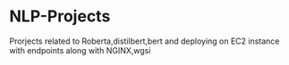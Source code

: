 # NLP-Projects
Prorjects related to Roberta,distilbert,bert and deploying on EC2 instance with endpoints along with NGINX,wgsi
